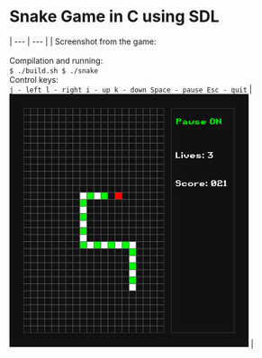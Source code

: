 # Snake Game in C using SDL

| --- | --- |
| Screenshot from the game:  <br><br> Compilation and running: <br> ``` $ ./build.sh $ ./snake ``` <br> Control keys: <br> ``` j - left l - right i - up k - down Space - pause Esc - quit ``` | <img src="Screenshot.png" alt="Screenshot" width="425" height="450"> |
